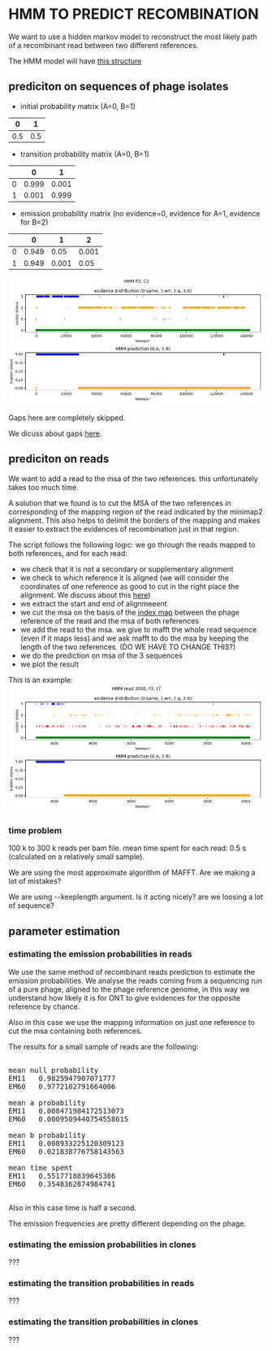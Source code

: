 # HMM TO PREDICT RECOMBINATION

We want to use a hidden markov model to reconstruct the most likely path of a recombinant read between two different references.

The HMM model will have [this structure](plan.pdf)

## prediciton on sequences of phage isolates

- initial probability matrix (A=0, B=1)

|0     |1     |
|------|------|
|0.5   |0.5   |

- transition probability matrix (A=0, B=1)

|    |0       |1       |
|----|--------|--------|
|0   |0.999   |0.001   |
|1   |0.001   |0.999   |

- emission probability matrix (no evidence=0, evidence for A=1, evidence for B=2)

|    |0         |1        |2        |
|----|----------|---------|---------|
|0   |0.949     |0.05     |0.001    |
|1   |0.949     |0.001    |0.05     |

![example_clone_prediction](../results/plots/clones/P2_C2_msa.png)

Gaps here are completely skipped.

We dicuss about gaps [here](gaps.md).

## prediciton on reads

We want to add a read to the msa of the two references. this unfortunately takes too much time.

A solution that we found is to cut the MSA of the two references in corresponding of the mapping region of the read indicated by the minimap2 alignment. This also helps to delimit the borders of the mapping and makes it easier to extract the evidences of recombination just in that region.

The script follows the following logic: we go through the reads mapped to both references, and for each read:

- we check that it is not a secondary or supplementary alignment
- we check to which reference it is aligned (we will consider the coordinates of one reference as good to cut in the right place the alignment. We discuss about this [here](../notebooks/refs_plots.ipynb))
- we extract the start and end of alignmeeent
- we cut the msa on the basis of the [index map](../scripts/handle_msa.py) between the phage reference of the read and the msa of both references
- we add the read to the msa. we give to mafft the whole read sequence (even if it maps less) and we ask mafft to do the msa by keeping the length of the two references. (DO WE HAVE TO CHANGE THIS?)
- we do the prediction on msa of the 3 sequences
- we plot the result

This is an example:
![example_read](../results/plots/reads/P2_7_3000.png)

### time problem

100 k to 300 k reads per bam file. mean time spent for each read: 0.5 s (calculated on a relatively small sample).

We are using the most approximate algorithm of MAFFT. Are we making a lot of mistakes?

We are using --keeplength argument. Is it acting nicely? are we loosing a lot of sequence?

## parameter estimation

### estimating the emission probabilities in reads

We use the same method of recombinant reads prediction to estimate the emission probabilities. We analyse the reads coming from a sequencing run of a pure phage, aligned to the phage reference genome, in this way we understand how likely it is for ONT to give evidences for the opposite reference by chance.

Also in this case we use the mapping information on just one reference to cut the msa containing both references.

The results for a small sample of reads are the following:

<pre>

mean null probability
EM11   0.9825947907071777
EM60   0.9772102791664006

mean a probability
EM11   0.008471984172513073
EM60   0.0009509440754558615

mean b probability
EM11   0.008933225120309123
EM60   0.021838776758143563

mean time spent
EM11   0.5517718839645386
EM60   0.3548362874984741

</pre>

Also in this case time is half a second.

The emission frequencies are pretty different depending on the phage.

### estimating the emission probabilities in clones

???

### estimating the transition probabilities in reads

???

### estimating the transition probabilities in clones

???